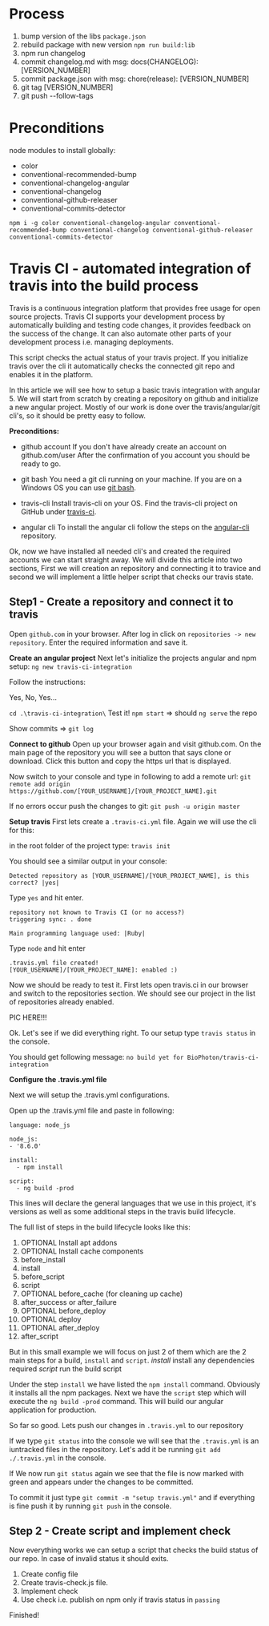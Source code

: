 # Process
1. bump version of the libs `package.json`
2. rebuild package with new version `npm run build:lib`
2. npm run changelog
3. commit changelog.md with msg: docs(CHANGELOG): [VERSION_NUMBER]
4. commit package.json with msg: chore(release): [VERSION_NUMBER]
5. git tag [VERSION_NUMBER]
6. git push --follow-tags

# Preconditions

node modules to install globally:
- color
- conventional-recommended-bump
- conventional-changelog-angular
- conventional-changelog
- conventional-github-releaser
- conventional-commits-detector

`npm i -g color conventional-changelog-angular conventional-recommended-bump conventional-changelog conventional-github-releaser conventional-commits-detector`

# Travis CI - automated integration of travis into the build process

Travis is a continuous integration platform that provides free usage for open source projects.
Travis CI supports your development process by automatically building and testing code changes,
it provides feedback on the success of the change.
It can also automate other parts of your development process i.e. managing deployments.

This script checks the actual status of your travis project.
If you initialize travis over the cli it automatically checks the connected git repo and enables it in the platform.

In this article we will see how to setup a basic travis integration with angular 5.
We will start from scratch by creating a repository on github and initialize a new angular project.
Mostly of our work is done over the travis/angular/git cli's, so it should be pretty easy to follow.

**Preconditions:**

- github account
If you don't have already create an account on github.com/user
After the confirmation of you account you should be ready to go.

- git bash
You need a git cli running on your machine. If you are on a Windows OS you can use [git bash](https://git-for-windows.github.io/).

- travis-cli
Install travis-cli on your OS.
Find the travis-cli project on GitHub under [travis-ci](https://github.com/travis-ci/travis.rb).

- angular cli
To install the angular cli follow the steps on the [angular-cli](https://github.com/angular/angular-cli) repository.

Ok, now we have installed all needed cli's and created the required accounts we can start straight away.
We will divide this article into two sections, 
First we will creation an repository and connecting it to travice and second we will implement a little helper script that checks our travis state. 

## Step1 - Create a repository and connect it to travis

Open `github.com` in your browser. 
After log in click on `repositories -> new repository`.
Enter the required information and save it.

**Create an angular project**
Next let's initialize the projects angular and npm setup:
`ng new travis-ci-integration`

Follow the instructions:

Yes, No, Yes...

`cd .\travis-ci-integration\`
Test it! `npm start` => should `ng serve` the repo

Show commits =>  `git log`

**Connect to github**
Open up your browser again and visit github.com.
On the main page of the repository you will see a button that says clone or download.
Click this button and copy the https url that is displayed.

Now switch to your console and type in following to add a remote url: 
`git remote add origin https://github.com/[YOUR_USERNAME]/[YOUR_PROJECT_NAME].git`

If no errors occur push the changes to git:
`git push -u origin master`

**Setup travis**
First lets create a `.travis-ci.yml` file.
Again we will use the cli for this:

in the root folder of the project type:
`travis init`

You should see a similar output in your console:
```
Detected repository as [YOUR_USERNAME]/[YOUR_PROJECT_NAME], is this correct? |yes| 
```

Type `yes` and hit enter.

```
repository not known to Travis CI (or no access?)
triggering sync: . done

Main programming language used: |Ruby|
```

Type `node` and hit enter

```
.travis.yml file created!
[YOUR_USERNAME]/[YOUR_PROJECT_NAME]: enabled :)
```

Now we should be ready to test it. 
First lets open travis.ci in our browser and switch to the repositories section.
We should see our project in the list of repositories already enabled.

PIC HERE!!!

Ok. Let's see if we did everything right. 
To our setup type `travis status` in the console.

You should get following message:
`no build yet for BioPhoton/travis-ci-integration`


**Configure the .travis.yml file**

Next we will setup the .travis.yml configurations. 

Open up the .travis.yml file and paste in following:
```
language: node_js

node_js:
- '8.6.0'

install:
  - npm install

script:
  - ng build -prod
```

This lines will declare the general languages that we use in this project,
it's versions as well as some additional steps in the travis build lifecycle.

The full list of steps in the build lifecycle looks like this:
1. OPTIONAL Install apt addons
2. OPTIONAL Install cache components
3. before_install
4. install
5. before_script
6. script
7. OPTIONAL before_cache (for cleaning up cache)
8. after_success or after_failure
9. OPTIONAL before_deploy
10. OPTIONAL deploy
11. OPTIONAL after_deploy
12. after_script

But in this small example we will focus on just 2 of them which are the 2 main steps for a build, `install` and `script`.
*install* install any dependencies required
*script* run the build script

Under the step `install` we have listed the `npm install` command. Obviously it installs all the npm packages.
Next we have the `script` step which will execute the `ng build -prod` command. This will build our angular application for production.

So far so good. Lets push our changes in `.travis.yml` to our repository

If we type `git status` into the console we will see that the `.travis.yml` is an iuntracked files in the repository. 
Let's add it be running `git add ./.travis.yml` in the console.

If We now run `git status` again we see that the file is now marked with green and appears under the changes to be committed.

To commit it just type `git commit -m "setup travis.yml"` and if everything is fine push it by running `git push` in the console.

## Step 2 - Create script and implement check

Now everything works we can setup a script that checks the build status of our repo.
In case of invalid status it should exits.

1. Create config file
2. Create travis-check.js file.
3. Implement check
4. Use check
i.e. publish on npm only if travis status in `passing`

Finished!
